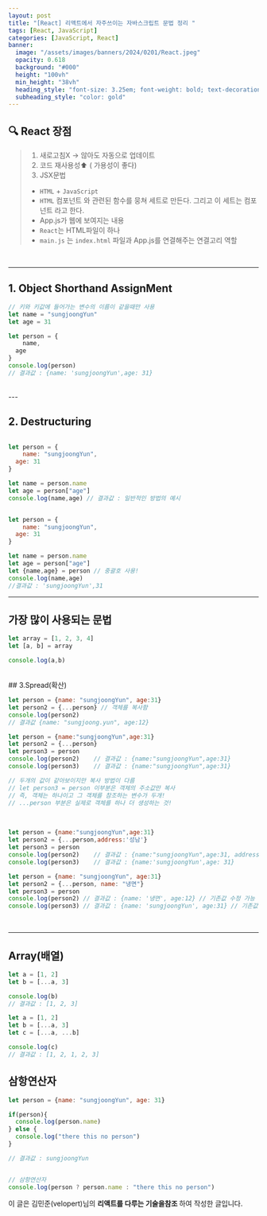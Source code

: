 ```yaml
---
layout: post
title: "[React] 리액트에서 자주쓰이는 자바스크립트 문법 정리 "
tags: [React, JavaScript]
categories: [JavaScript, React]
banner:
  image: "/assets/images/banners/2024/0201/React.jpeg"
  opacity: 0.618
  background: "#000"
  height: "100vh"
  min_height: "38vh"
  heading_style: "font-size: 3.25em; font-weight: bold; text-decoration: underline"
  subheading_style: "color: gold"
---
```


## 🔍 React 장점

> 1.  새로고침X -> 않아도 자동으로 업데이트
> 2.  코드 재사용성⬆️ ( 가용성이 좋다)
> 3.  JSX문법
> - `HTML` + `JavaScript`
> - `HTML` 컴포넌트 와 관련된 함수를 뭉쳐 세트로 만든다. 그리고 이 세트는 컴포넌트 라고 한다.
> - App.js가 웹에 보여지는 내용
> - `React`는 HTML파일이 하나
> - `main.js` 는 `index.html` 파일과 App.js를 연결해주는 연결고리 역할 

<br /> 

---


## 1. Object Shorthand AssignMent

```javascript
// 키와 키값에 들어가는 변수의 이름이 같을때만 사용
let name = "sungjoongYun"
let age = 31

let person = {
	name,
  age
}
console.log(person)
// 결과값 : {name: 'sungjoongYun',age: 31}
```

<br />
---

## 2. Destructuring 

```javascript

let person = {
	name: "sungjoongYun",
  age: 31
}

let name = person.name
let age = person["age"]
console.log(name,age) // 결과값 : 일반적인 방법의 예시
```

```javascript

let person = {
	name: "sungjoongYun",
  age: 31
}

let name = person.name
let age = person["age"]
let {name,age} = person // 중괄호 사용!
console.log(name,age)
//결과값 : 'sungjoongYun',31

```


---

## 가장 많이 사용되는 문법

```javascript
let array = [1, 2, 3, 4]
let [a, b] = array

console.log(a,b)
```

<br />
## 3.Spread(확산)

```javascript
let person = {name: "sungjoongYun", age:31}
let person2 = {...person} // 객체를 복사함
console.log(person2)
// 결과값 {name: "sungjoong.yun", age:12}
```

```javascript
let person = {name:"sungjoongYun",age:31}
let person2 = {...person}
let person3 = person
console.log(person2)	// 결과값 : {name:"sungjoongYun",age:31}
console.log(person3)	// 결과값 : {name:"sungjoongYun",age:31}

// 두개의 값이 같아보이지만 복사 방법이 다름
// let person3 = person 이부분은 객체의 주소값만 복사
// 즉, 객체는 하나이고 그 객체를 참조하는 변수가 두개!
// ...person 부분은 실제로 객체를 하나 더 생성하는 것!
```

<br />

```javascript
let person = {name:"sungjoongYun",age:31}
let person2 = {...person,address:'성남'}
let person3 = person
console.log(person2)	// 결과값 : {name:"sungjoongYun",age:31, address:'성남'} //기존값에 추가도 가능함
console.log(person3)	// 결과값 : {name:'sungjoongYun',age: 31}
```

```javascript
let person = {name: "sungjoongYun", age:31}
let person2 = {...person, name: "냉면"}
let person3 = person 
console.log(person2) // 결과값 : {name: '냉면', age:12} // 기존값 수정 가능
console.log(person3) // 결과값 : {name: 'sungjoongYun', age:31} // 기존값 수정 가능
```

<br />

---

## Array(배열)
```javascript
let a = [1, 2]
let b = [...a, 3]

console.log(b)
// 결과값 : [1, 2, 3]
```

```javascript
let a = [1, 2]
let b = [...a, 3]
let c = [...a, ...b]

console.log(c)
// 결과값 : [1, 2, 1, 2, 3]
```

## 삼항연산자
```javascript
let person = {name: "sungjoongYun", age: 31}

if(person){
  console.log(person.name)
} else {
  console.log("there this no person")
}

// 결과값 : sungjoongYun


// 삼항연산자
console.log(person ? person.name : "there this no person")
```

이 글은 김민준(velopert)님의 <b>리액트를 다루는 기술을참조 </b>하여 작성한 글입니다.
